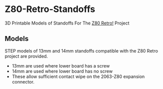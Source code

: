 # Z80-Retro-Standoffs
3D Printable Models of Standoffs For The [Z80 Retro!](https://github.com/Z80-Retro) Project

## Models
STEP models of 13mm and 14mm standoffs compatible with the Z80 Retro project are provided.
   - 13mm are used where lower board has a screw
   - 14mm are used where lower board has no screw
   - These allow sufficient contact wipe on the 2063-Z80 expansion connector.
